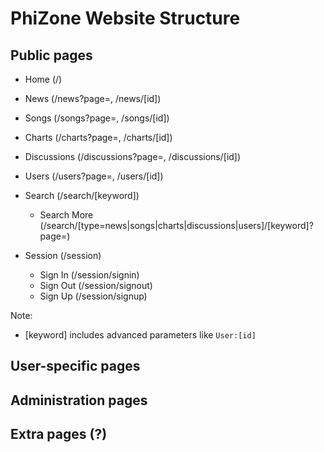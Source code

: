 # PhiZone Website Structure

## Public pages

+ Home (/)

+ News (/news?page=, /news/[id])
+ Songs (/songs?page=, /songs/[id])
+ Charts (/charts?page=, /charts/[id])
+ Discussions (/discussions?page=, /discussions/[id])
+ Users (/users?page=, /users/[id])
+ Search (/search/[keyword])
  + Search More (/search/[type=news|songs|charts|discussions|users]/[keyword]?page=)

+ Session (/session)
  + Sign In (/session/signin)
  + Sign Out (/session/signout)
  + Sign Up (/session/signup)

Note:
+ [keyword] includes advanced parameters like `User:[id]`

## User-specific pages



## Administration pages

## Extra pages (?)
